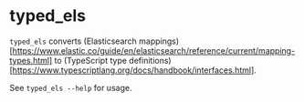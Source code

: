 # typed_els
`typed_els` converts (Elasticsearch
mappings)[https://www.elastic.co/guide/en/elasticsearch/reference/current/mapping-types.html]
to (TypeScript type
definitions)[https://www.typescriptlang.org/docs/handbook/interfaces.html].

See `typed_els --help` for usage.
